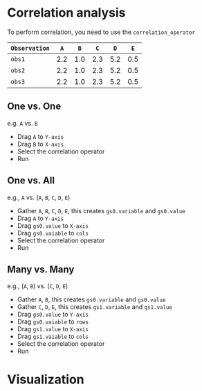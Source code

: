 # Correlation analysis

To perform correlation, you need to use the `correlation_operator`

| `Observation` | `A` | `B` | `C` | `D` | `E`|
| ----------- | - | - | - | - | - |
| `obs1` | 2.2 | 1.0 | 2.3| 5.2 | 0.5 |
| `obs2` | 2.2 | 1.0 | 2.3| 5.2 | 0.5 |
| `obs3` | 2.2 | 1.0 | 2.3| 5.2 | 0.5 |

## One vs. One
e.g. `A` vs. `B`

* Drag `A` to `Y-axis`
* Drag `B` to `X-axis`
* Select the correlation operator
* Run

## One vs. All
e.g., `A` vs. (`A`, `B`, `C`, `D`, `E`)

* Gather `A`, `B`, `C`, `D`, `E`, this creates `gs0.variable` and `gs0.value`
* Drag `A` to `Y-axis`
* Drag `gs0.value` to `X-axis`
* Drag `gs0.vaiable` to `cols`
* Select the correlation operator
* Run

## Many vs. Many
e.g., (`A`, `B`) vs. (`C`, `D`, `E`)

* Gather `A`, `B`, this creates `gs0.variable` and `gs0.value`
* Gather `C`, `D`, `E`, this creates `gs1.variable` and `gs1.value`
* Drag `gs0.value` to `Y-axis`
* Drag `gs0.vaiable` to `rows`
* Drag `gs1.value` to `X-axis`
* Drag `gs1.vaiable` to `cols`
* Select the correlation operator
* Run


# Visualization
